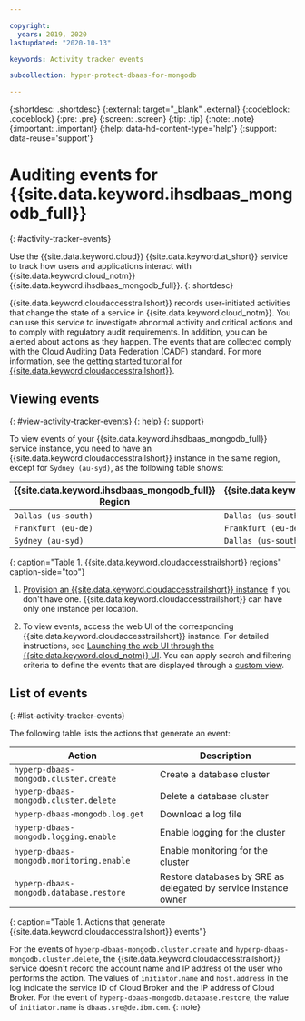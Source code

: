 ```yaml
---

copyright:
  years: 2019, 2020
lastupdated: "2020-10-13"

keywords: Activity tracker events

subcollection: hyper-protect-dbaas-for-mongodb

---
```


{:shortdesc: .shortdesc}
{:external: target="_blank" .external}
{:codeblock: .codeblock}
{:pre: .pre}
{:screen: .screen}
{:tip: .tip}
{:note: .note}
{:important: .important}
{:help: data-hd-content-type='help'}
{:support: data-reuse='support'}

# Auditing events for {{site.data.keyword.ihsdbaas_mongodb_full}}
{: #activity-tracker-events}

Use the {{site.data.keyword.cloud}} {{site.data.keyword.at_short}} service to track how users and applications interact with {{site.data.keyword.cloud_notm}} {{site.data.keyword.ihsdbaas_mongodb_full}}.
{: shortdesc}

{{site.data.keyword.cloudaccesstrailshort}} records user-initiated activities that change the state of a service in {{site.data.keyword.cloud_notm}}. You can use this service to investigate abnormal activity and critical actions and to comply with regulatory audit requirements. In addition, you can be alerted about actions as they happen. The events that are collected comply with the Cloud Auditing Data Federation (CADF) standard. For more information, see the [getting started tutorial for {{site.data.keyword.cloudaccesstrailshort}}](/docs/Activity-Tracker-with-LogDNA?topic=Activity-Tracker-with-LogDNA-getting-started).

## Viewing events
{: #view-activity-tracker-events}
{: help} 
{: support}

To view events of your {{site.data.keyword.ihsdbaas_mongodb_full}} service instance, you need to have an {{site.data.keyword.cloudaccesstrailshort}} instance in the same region, except for `Sydney (au-syd)`, as the following table shows:

{{site.data.keyword.ihsdbaas_mongodb_full}} Region | {{site.data.keyword.cloudaccesstrailshort}} Region
----------|-----------
`Dallas (us-south)` | `Dallas (us-south)`
`Frankfurt (eu-de)` | `Frankfurt (eu-de)`
`Sydney (au-syd)` | `Dallas (us-south)`
{: caption="Table 1. {{site.data.keyword.cloudaccesstrailshort}} regions" caption-side="top"}

1. [Provision an {{site.data.keyword.cloudaccesstrailshort}} instance](/docs/Activity-Tracker-with-LogDNA?topic=Activity-Tracker-with-LogDNA-provision) if you don't have one. {{site.data.keyword.cloudaccesstrailshort}} can have only one instance per location.

2. To view events, access the web UI of the corresponding {{site.data.keyword.cloudaccesstrailshort}} instance. For detailed instructions, see [Launching the web UI through the {{site.data.keyword.cloud_notm}} UI](/docs/Activity-Tracker-with-LogDNA?topic=Activity-Tracker-with-LogDNA-launch#launch_cloud_ui). You can apply search and filtering criteria to define the events that are displayed through a [custom view](/docs/Activity-Tracker-with-LogDNA?topic=Activity-Tracker-with-LogDNA-views).

## List of events
{: #list-activity-tracker-events}

The following table lists the actions that generate an event:

| Action                 | Description                               |
| ---------------------- | ----------------------------------------- |
| `hyperp-dbaas-mongodb.cluster.create` | Create a database cluster |
| `hyperp-dbaas-mongodb.cluster.delete` | Delete a database cluster |
| `hyperp-dbaas-mongodb.log.get`       | Download a log file |
| `hyperp-dbaas-mongodb.logging.enable` | Enable logging for the cluster |
| `hyperp-dbaas-mongodb.monitoring.enable` | Enable monitoring for the cluster |
| `hyperp-dbaas-mongodb.database.restore` | Restore databases by SRE as delegated by service instance owner |
{: caption="Table 1. Actions that generate {{site.data.keyword.cloudaccesstrailshort}} events"}

For the events of `hyperp-dbaas-mongodb.cluster.create` and `hyperp-dbaas-mongodb.cluster.delete`, the {{site.data.keyword.cloudaccesstrailshort}} service doesn't record the account name and IP address of the user who performs the action. The values of `initiator.name` and `host.address` in the log indicate the service ID of Cloud Broker and the IP address of Cloud Broker. For the event of `hyperp-dbaas-mongodb.database.restore`, the value of `initiator.name` is `dbaas.sre@de.ibm.com`.
{: note}
